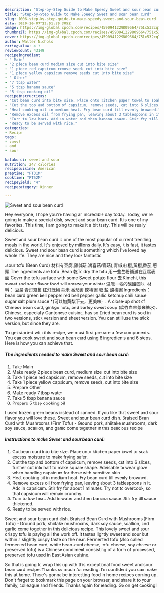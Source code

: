```yaml
---
description: "Step-by-Step Guide to Make Speedy Sweet and sour bean curd"
title: "Step-by-Step Guide to Make Speedy Sweet and sour bean curd"
slug: 1006-step-by-step-guide-to-make-speedy-sweet-and-sour-bean-curd
date: 2020-10-07T22:51:35.305Z
image: https://img-global.cpcdn.com/recipes/4590941229809664/751x532cq70/sweet-and-sour-bean-curd-recipe-main-photo.jpg
thumbnail: https://img-global.cpcdn.com/recipes/4590941229809664/751x532cq70/sweet-and-sour-bean-curd-recipe-main-photo.jpg
cover: https://img-global.cpcdn.com/recipes/4590941229809664/751x532cq70/sweet-and-sour-bean-curd-recipe-main-photo.jpg
author: Walter Nichols
ratingvalue: 4.3
reviewcount: 43149
recipeingredient:
- " Main"
- "2 piece bean curd medium size cut into bite size"
- "1 piece red capsicum remove seeds cut into bite size"
- "1 piece yellow capsicum remove seeds cut into bite size"
- " Other"
- "7 tbsp water"
- "5 tbsp banana sauce"
- "5 tbsp cooking oil"
recipeinstructions:
- "Cut bean curd into bite size. Place onto kitchen paper towel to soak excess moisture to make frying safer."
- "Cut the top and bottom of capsicum, remove seeds, cut into 6 slices, further cut into half to make square shape. Advisable to wear glove when handling capsicum for those with sensitive skin."
- "Heat cooking oil in medium heat. Fry bean curd till evenly browned."
- "Remove excess oil from frying pan, leaving about 3 tablespoons in it. Add in capsicum. Stir fry for about 1 minutes. Try not to overcook, so that capsicum will remain crunchy."
- "Turn to low heat. Add in water and then banana sauce. Stir fry till sauce thickened."
- "Ready to be served with rice."
categories:
- Recipe
tags:
- sweet
- and
- sour

katakunci: sweet and sour 
nutrition: 247 calories
recipecuisine: American
preptime: "PT31M"
cooktime: "PT52M"
recipeyield: "4"
recipecategory: Dinner

---
```



![Sweet and sour bean curd](https://img-global.cpcdn.com/recipes/4590941229809664/751x532cq70/sweet-and-sour-bean-curd-recipe-main-photo.jpg)

Hey everyone, I hope you're having an incredible day today. Today, we're going to make a special dish, sweet and sour bean curd. It is one of my favorites. This time, I am going to make it a bit tasty. This will be really delicious.

Sweet and sour bean curd is one of the most popular of current trending meals in the world. It's enjoyed by millions daily. It's easy, it is fast, it tastes delicious. Sweet and sour bean curd is something which I've loved my whole life. They are nice and they look fantastic.

.sour tofu (Bean Curd) 材料有豆腐,雞髀菇,鴻喜菇(管菇),青椒,紅椒,黃椒,番茄,蔥頭 The Ingredients are tofu (Bean 乾To dry the tofu 用一些生粉鋪滿在豆腐表面 Cover the tofu surface with some Sweet potato flour 去 Kimchi, this sweet and sour flavor food will amaze your winter.温暖一冬的酸甜回味. 材料： 豆腐 青灯笼椒 红灯笼椒 蒜米 番茄酱 辣椒酱 糖 盐 酸梅酱 Ingredients： bean curd green bell pepper red bell pepper garlic ketchup chili sauce sugar salt plum sauce *(可以加黄梨下去，更美味）. A close-up shot of Chinese bean curd, ginkgo nuts, and barley sweet soup (腐竹白果薏米糖水). Chinese, especially Cantonese cuisine, has so Dried bean curd is sold in two versions, stick version and sheet version. You can still use the stick version, but since they are.


To get started with this recipe, we must first prepare a few components. You can cook sweet and sour bean curd using 8 ingredients and 6 steps. Here is how you can achieve that.

<!--inarticleads1-->

##### The ingredients needed to make Sweet and sour bean curd:

1. Take  Main
1. Make ready 2 piece bean curd, medium size, cut into bite size
1. Take 1 piece red capsicum, remove seeds, cut into bite size
1. Take 1 piece yellow capsicum, remove seeds, cut into bite size
1. Prepare  Other
1. Make ready 7 tbsp water
1. Take 5 tbsp banana sauce
1. Prepare 5 tbsp cooking oil


I used frozen green beans instead of canned. If you like that sweet and sour flavor you will love these. Sweet and sour bean curd dish. Braised Bean Curd with Mushrooms (Firm Tofu) - Ground pork, shiitake mushrooms, dark soy sauce, scallion, and garlic come together in this delicious recipe. 

<!--inarticleads2-->

##### Instructions to make Sweet and sour bean curd:

1. Cut bean curd into bite size. Place onto kitchen paper towel to soak excess moisture to make frying safer.
1. Cut the top and bottom of capsicum, remove seeds, cut into 6 slices, further cut into half to make square shape. Advisable to wear glove when handling capsicum for those with sensitive skin.
1. Heat cooking oil in medium heat. Fry bean curd till evenly browned.
1. Remove excess oil from frying pan, leaving about 3 tablespoons in it. Add in capsicum. Stir fry for about 1 minutes. Try not to overcook, so that capsicum will remain crunchy.
1. Turn to low heat. Add in water and then banana sauce. Stir fry till sauce thickened.
1. Ready to be served with rice.


Sweet and sour bean curd dish. Braised Bean Curd with Mushrooms (Firm Tofu) - Ground pork, shiitake mushrooms, dark soy sauce, scallion, and garlic come together in this delicious recipe. This lovely sweet and sour crispy tofu is paying all the work off. It tastes lightly sweet and sour but within a slightly crispy taste on the near. Fermented tofu (also called fermented bean curd, white bean-curd cheese, tofu cheese, soy cheese or preserved tofu) is a Chinese condiment consisting of a form of processed, preserved tofu used in East Asian cuisine. 

So that is going to wrap this up with this exceptional food sweet and sour bean curd recipe. Thanks so much for reading. I'm confident you can make this at home. There's gonna be interesting food in home recipes coming up. Don't forget to bookmark this page on your browser, and share it to your family, colleague and friends. Thanks again for reading. Go on get cooking!
